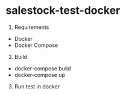 # salestock-test-docker

1. Requirements
- Docker
- Docker Compose

2. Build
- docker-compose build
- docker-compose up

3. Run test in docker

